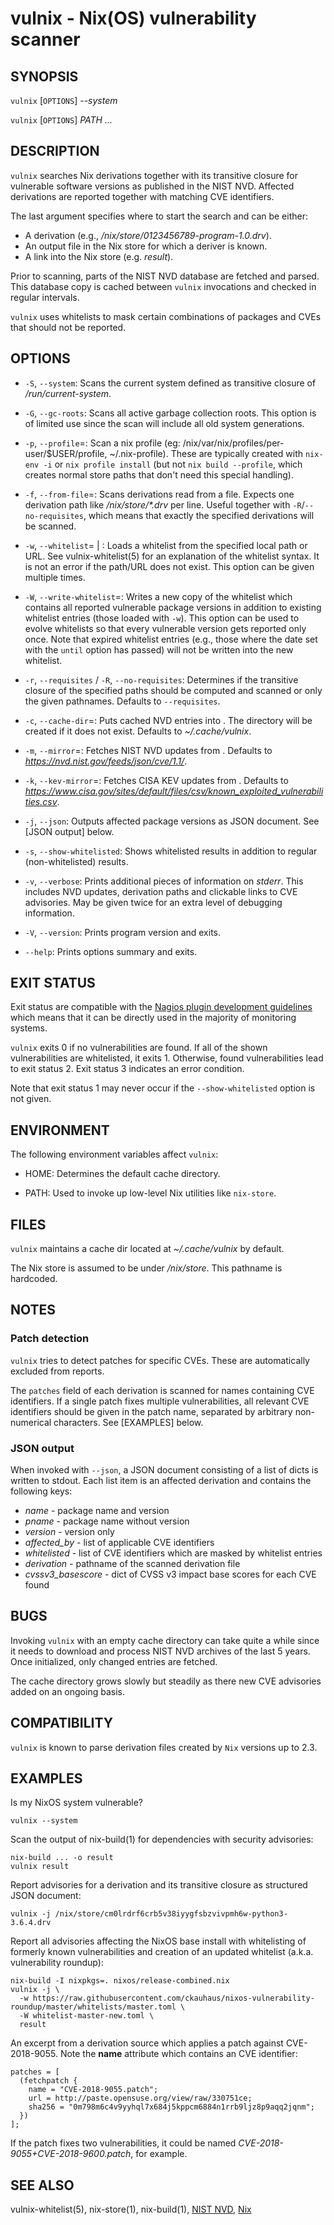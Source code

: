 # vulnix - Nix(OS) vulnerability scanner

## SYNOPSIS

`vulnix` [`OPTIONS`] _--system_

`vulnix` [`OPTIONS`] _PATH_ _..._

## DESCRIPTION

`vulnix` searches Nix derivations together with its transitive closure for
vulnerable software versions as published in the NIST NVD. Affected
derivations are reported together with matching CVE identifiers.

The last argument specifies where to start the search and can be either:

* A derivation (e.g., _/nix/store/0123456789-program-1.0.drv_).
* An output file in the Nix store for which a deriver is known.
* A link into the Nix store (e.g. _result_).

Prior to scanning, parts of the NIST NVD database are fetched and parsed.  This
database copy is cached between `vulnix` invocations and checked in regular
intervals.

`vulnix` uses whitelists to mask certain combinations of packages and CVEs that
should not be reported.

## OPTIONS

* `-S`, `--system`:
  Scans the current system defined as transitive closure of
  _/run/current-system_.

* `-G`, `--gc-roots`:
  Scans all active garbage collection roots. This option is of limited use since
  the scan will include all old system generations.

* `-p`, `--profile`=<PATH>:
  Scan a nix profile (eg: /nix/var/nix/profiles/per-user/$USER/profile,
  ~/.nix-profile).  These are typically created with `nix-env -i` or
  `nix profile install` (but not `nix build --profile`, which creates normal
  store paths that don't need this special handling).

* `-f`, `--from-file`=<FILE>:
  Scans derivations read from a file. Expects one derivation path
  like _/nix/store/*.drv_ per line.  Useful together with `-R`/`--no-requisites`,
  which means that exactly the specified derivations will be scanned.

* `-w`, `--whitelist`=<FILE> | <URL>:
  Loads a whitelist from the specified local path or URL. See
  vulnix-whitelist(5) for an explanation of the whitelist syntax. It is not an
  error if the path/URL does not exist. This option can be given multiple times.

* `-W`, `--write-whitelist`=<FILE>:
  Writes a new copy of the whitelist which contains all reported vulnerable
  package versions in addition to existing whitelist entries (those loaded
  with `-w`). This option can be used to evolve whitelists so that every
  vulnerable version gets reported only once. Note that expired whitelist
  entries (e.g., those where the date set with the `until` option has passed)
  will not be written into the new whitelist.

* `-r`, `--requisites` / `-R`, `--no-requisites`:
  Determines if the transitive closure of the specified paths should be
  computed and scanned or only the given pathnames. Defaults to `--requisites`.

* `-c`, `--cache-dir`=<DIRECTORY>:
  Puts cached NVD entries into <DIRECTORY>. The directory will be created if it
  does not exist. Defaults to _~/.cache/vulnix_.

* `-m`, `--mirror`=<URL>:
  Fetches NIST NVD updates from <URL>. Defaults to
  _https://nvd.nist.gov/feeds/json/cve/1.1/_.

* `-k`, `--kev-mirror`=<URL>:
  Fetches CISA KEV updates from <URL>. Defaults to
  _https://www.cisa.gov/sites/default/files/csv/known_exploited_vulnerabilities.csv_.

* `-j`, `--json`:
  Outputs affected package versions as JSON document. See [JSON output] below.

* `-s`, `--show-whitelisted`:
  Shows whitelisted results in addition to regular (non-whitelisted)
  results.

* `-v`, `--verbose`:
  Prints additional pieces of information on _stderr_. This includes NVD
  updates, derivation paths and clickable links to CVE advisories. May be given
  twice for an extra level of debugging information.

* `-V`, `--version`:
  Prints program version and exits.

* `--help`:
  Prints options summary and exits.


## EXIT STATUS

Exit status are compatible with the [Nagios plugin development
guidelines](https://nagios-plugins.org/doc/guidelines.html) which means that it
can be directly used in the majority of monitoring systems.

`vulnix` exits 0 if no vulnerabilities are found. If all of the
shown vulnerabilities are whitelisted, it exits 1. Otherwise, found
vulnerabilities lead to exit status 2. Exit status 3 indicates an error
condition.

Note that exit status 1 may never occur if the `--show-whitelisted` option is
not given.


## ENVIRONMENT

The following environment variables affect `vulnix`:

* HOME:
  Determines the default cache directory.

* PATH:
  Used to invoke up low-level Nix utilities like `nix-store`.


## FILES ##

`vulnix` maintains a cache dir located at _~/.cache/vulnix_ by default.

The Nix store is assumed to be under _/nix/store_. This pathname is hardcoded.


## NOTES

### Patch detection

`vulnix` tries to detect patches for specific CVEs. These are automatically
excluded from reports.

The `patches` field of each derivation is scanned for names containing CVE
identifiers. If a single patch fixes multiple vulnerabilities, all relevant CVE
identifiers should be given in the patch name, separated by arbitrary
non-numerical characters. See [EXAMPLES] below.

### JSON output

When invoked with `--json`, a JSON document consisting of a list of dicts is
written to stdout. Each list item is an affected derivation and contains the
following keys:

- _name_ - package name and version
- _pname_ - package name without version
- _version_ - version only
- _affected_by_ - list of applicable CVE identifiers
- _whitelisted_ - list of CVE identifiers which are masked by whitelist entries
- _derivation_ - pathname of the scanned derivation file
- _cvssv3_basescore_ - dict of CVSS v3 impact base scores for each CVE found

## BUGS

Invoking `vulnix` with an empty cache directory can take quite a while since it
needs to download and process NIST NVD archives of the last 5 years. Once
initialized, only changed entries are fetched.

The cache directory grows slowly but steadily as there new CVE advisories added
on an ongoing basis.

## COMPATIBILITY

`vulnix` is known to parse derivation files created by `Nix` versions up
to 2.3.


## EXAMPLES

Is my NixOS system vulnerable?

```
vulnix --system
```

Scan the output of nix-build(1) for dependencies with security advisories:

```
nix-build ... -o result
vulnix result
```

Report advisories for a derivation and its transitive closure as structured
JSON document:

```
vulnix -j /nix/store/cm0lrdrf6crb5v38iyygfsbzvivpmh6w-python3-3.6.4.drv
```

Report all advisories affecting the NixOS base install with whitelisting of
formerly known vulnerabilities and creation of an updated whitelist (a.k.a.
vulnerability roundup):

```
nix-build -I nixpkgs=. nixos/release-combined.nix
vulnix -j \
  -w https://raw.githubusercontent.com/ckauhaus/nixos-vulnerability-roundup/master/whitelists/master.toml \
  -W whitelist-master-new.toml \
  result
```

An excerpt from a derivation source which applies a patch against CVE-2018-9055.
Note the **name** attribute which contains an CVE identifier:

```
patches = [
  (fetchpatch {
    name = "CVE-2018-9055.patch";
    url = http://paste.opensuse.org/view/raw/330751ce;
    sha256 = "0m798m6c4v9yyhql7x684j5kppcm6884n1rrb9ljz8p9aqq2jqnm";
  })
];
```

If the patch fixes two vulnerabilities, it could be named
_CVE-2018-9055+CVE-2018-9600.patch_, for example.


## SEE ALSO

vulnix-whitelist(5), nix-store(1), nix-build(1),
[NIST NVD](https://nvd.nist.gov),
[Nix](https://nixos.org/nix/)
